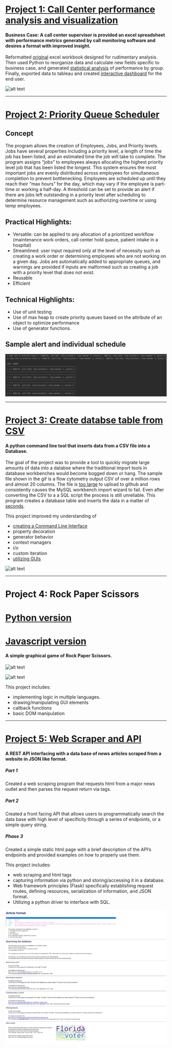 # [Project 1: Call Center performance analysis and visualization](https://github.com/wcstrickland/call_center)
#### Business Case: A call center supervisor is provided an excel spreadsheet with performance metrics generated by call monitoring software and desires a format with improved insight.

Reformatted [original](images/call_raw_xl.png) excel workbook designed for rudimentary analysis.
Then used Python to reorganize data and calculate new fields specific to business case,
and generated [statistical analysis](images/jupyter_img.png) of performance by group. 
Finally, exported data to tableau and created [interactive dashboard](https://public.tableau.com/shared/KXPPY74GJ?:display_count=y&:origin=viz_share_link) for the end user.

![alt text](https://media.giphy.com/media/LoZyUPDg7HZu2sgd5I/giphy.gif)

---------------------------------------------------------------------------------------------------------------------------------------------


# [Project 2: Priority Queue Scheduler](https://github.com/wcstrickland/priorityqueue)
## Concept
The program allows the creation of Employees, Jobs, and Priority levels. Jobs have several properties including a priority level, a length of time the job has been listed, and an estimated time the job will take to complete. The program assigns “jobs” to employees always allocating the highest priority level job that has been listed the longest. This system ensures the most important jobs are evenly distributed across employees for simultaneous completion to prevent bottlenecking. Employees are scheduled up until they reach their “max hours” for the day, which may vary if the employee is part-time or working a half-day. A threshold can be set to provide an alert if there are jobs left outstanding in a priority level after scheduling to determine resource management such as authorizing overtime or using temp employees. 

## Practical Highlights:
- Versatile: can be applied to any allocation of a prioritized workflow (maintenance work orders, call center hold queue, patient intake in a hospital)
- Streamlined: user input required only at the level of necessity such as creating a work order or determining employees who are not working on a given day. Jobs are automatically added to appropriate queues, and warnings are provided if inputs are malformed such as creating a job with a priority level that does not exist.
- Reusable
- Efficient


## Technical Highlights:
- Use of unit testing
- Use of max heap to create priority queues based on the attribute of an object to optimize performance
- Use of generator functions. 

## Sample alert and individual schedule 
![alt text](images/sample_alert.png)

---------------------------------------------------------------------------------------------------------------------------------------------

# [Project 3: Create databse table from CSV](https://github.com/wcstrickland/csv_to_sql)
#### A python command line tool that inserts data from a CSV file into a Database.

The goal of the project was to provide a tool to quickly migrate large amounts of data into a databse where the traditional import tools in database workbenches would become bogged down or hang. The sample file shown in the gif is a flow cytometry output CSV of over a million rows and almost 20 columns. The file is [too large](images/csv4.png) to upload to github and consistently causes the MySQL workbench import wizard to fail. Even after converting the CSV to a a SQL script the process is still unreliable. This program creates a database table and inserts the data in a matter of [seconds](images/csv1.png).

This project improved my understanding of
- [creating a Command Line Interface](images/csv3.png)
- property decoration
- generator behavior
- context managers
- i/o
- custom iteration
- [utilizing GUIs](images/csv2.png)

![alt text](https://media.giphy.com/media/IqKeb1e0qlnZFz9vk9/giphy.gif)


---------------------------------------------------------------------------------------------------------------------------------------------

# Project 4: Rock Paper Scissors
# [Python version](https://github.com/wcstrickland/rock_paper_scissors)
# [Javascript version](https://github.com/wcstrickland/RockPaperScissors)

#### A simple graphical game of Rock Paper Scissors.

![alt text](https://media.giphy.com/media/5kQYqUcXHCKkGYBQNY/giphy.gif)

![alt text](https://media.giphy.com/media/JGXjxr0c0bRPa682fn/giphy.gif)

This project includes:
- implementing logic in multiple languages.
- drawing/manipulating GUI elements
- callback functions
- basic DOM manipulation

---------------------------------------------------------------------------------------------------------------------------------------------



# [Project 5: Web Scraper and API](https://github.com/wcstrickland/news_api)
#### A REST API interfacing with a data base of news articles scraped from a website in JSON like format.

##### Part 1
Created a web scraping program that requests html from a major news outlet and then parses the request return via tags. 
##### Part 2
Created a front facing API that allows users to programmatically search the data base with high level of specificity through a series of endpoints, or a simple query string.
##### Phase 3 
Created a simple static html page with  a brief description of the API’s endpoints and provided examples on how to properly use them. 

This project includes:
- web scraping and html tags
- capturing information via python and storing/accessing it in a database.
- Web framework principles (Flask) specifically establishing request routes, defining resources, serialization of information, and JSON format.
- Utilizing a python driver to interface with SQL.

![alt text](images/home_page_img.png)

